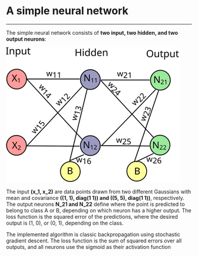 # A simple neural network
***

The simple neural network consists of **two input, two hidden, and two output neurons**:


![Figure of NN](drawing.svg)


The input **(x_1, x_2)** are data points drawn from two different Gaussians with mean and covariance **((1, 1), diag(1 1)) and ((5, 5), diag(1 1))**, respectively.
The output neurons **N_21 and N_22** define where the point is predicted to belong to class A or B, depending on which neuron has a higher output. The loss function is the squared error of the predictions, where the desired output is (1, 0), or (0, 1), depending on the class.

The implemented algorithm is classic backpropagation using stochastic gradient descent. The loss function is the sum of squared errors over all outputs, and all neurons use the sigmoid as their activation function
